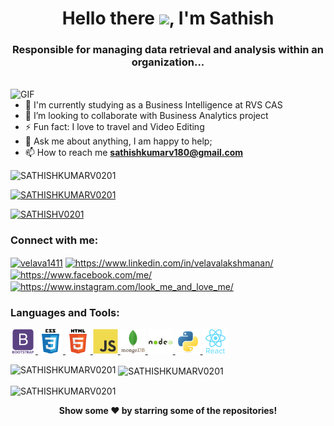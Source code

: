 

<h1 align="center">Hello there <img src="https://github.com/souvikguria98/souvikguria98/blob/master/Hi.gif" width="25">, I'm Sathish</h1>
<h3 align="center"> Responsible for managing data retrieval and analysis within an organization... </h3> <br>
<img align="left" alt="GIF" src="https://images.prismic.io/smarttask/06832d30-f058-415e-934b-0563721fb7fa_Business+Impact+Analysis.gif?auto=compress,format" width="600"/>

- 🔭 I'm currently studying as a Business Intelligence at RVS CAS
- 👯 I’m looking to collaborate with Business Analytics project
- ⚡ Fun fact: I love to travel and Video Editing
- 💬 Ask me about anything, I am happy to help;
- 📫 How to reach me **sathishkumarv180@gmail.com**

<p align="left"> <img src="https://komarev.com/ghpvc/?username=SATHISHKUMARV0201&label=Profile%20views&color=0e75b6&style=flat" alt="SATHISHKUMARV0201" /> </p>

<p align="left"> <a href="https://github.com/ryo-ma/github-profile-trophy"><img src="https://github-profile-trophy.vercel.app/?username=SATHISHKUMARV0201" alt="SATHISHKUMARV0201" /></a> </p>

<p align="left"> <a href="https://twitter.com/SATHISHV0201" target="blank"><img src="https://img.shields.io/twitter/follow/SATHISHV0201?logo=twitter&style=for-the-badge" alt="SATHISHV0201" /></a> </p>



<h3 align="left">Connect with me:</h3>
<p align="left">
<a href="https://twitter.com/velava1411" target="blank"><img align="center" src="https://raw.githubusercontent.com/rahuldkjain/github-profile-readme-generator/master/src/images/icons/Social/twitter.svg" alt="velava1411" height="30" width="40" /></a>
<a href="https://linkedin.com/in/https://www.linkedin.com/in/velavalakshmanan/" target="blank"><img align="center" src="https://raw.githubusercontent.com/rahuldkjain/github-profile-readme-generator/master/src/images/icons/Social/linked-in-alt.svg" alt="https://www.linkedin.com/in/velavalakshmanan/" height="30" width="40" /></a>
<a href="https://www.facebook.com/me/" target="blank"><img align="center" src="https://raw.githubusercontent.com/rahuldkjain/github-profile-readme-generator/master/src/images/icons/Social/facebook.svg" alt="https://www.facebook.com/me/" height="30" width="40" /></a>
<a href="https://www.instagram.com/look_me_and_love_me/" target="blank"><img align="center" src="https://raw.githubusercontent.com/rahuldkjain/github-profile-readme-generator/master/src/images/icons/Social/instagram.svg" alt="https://www.instagram.com/look_me_and_love_me/" height="30" width="40" /></a>
</p>

<h3 align="left">Languages and Tools:</h3>
<p align="left"> <a href="https://getbootstrap.com" target="_blank"> <img src="https://raw.githubusercontent.com/devicons/devicon/master/icons/bootstrap/bootstrap-plain-wordmark.svg" alt="bootstrap" width="40" height="40"/> </a> <a href="https://www.w3schools.com/css/" target="_blank"> <img src="https://raw.githubusercontent.com/devicons/devicon/master/icons/css3/css3-original-wordmark.svg" alt="css3" width="40" height="40"/> </a> <a href="https://www.w3.org/html/" target="_blank"> <img src="https://raw.githubusercontent.com/devicons/devicon/master/icons/html5/html5-original-wordmark.svg" alt="html5" width="40" height="40"/> </a> <a href="https://developer.mozilla.org/en-US/docs/Web/JavaScript" target="_blank"> <img src="https://raw.githubusercontent.com/devicons/devicon/master/icons/javascript/javascript-original.svg" alt="javascript" width="40" height="40"/> </a> <a href="https://www.mongodb.com/" target="_blank"> <img src="https://raw.githubusercontent.com/devicons/devicon/master/icons/mongodb/mongodb-original-wordmark.svg" alt="mongodb" width="40" height="40"/> </a> <a href="https://nodejs.org" target="_blank"> <img src="https://raw.githubusercontent.com/devicons/devicon/master/icons/nodejs/nodejs-original-wordmark.svg" alt="nodejs" width="40" height="40"/> </a> <a href="https://www.python.org" target="_blank"> <img src="https://raw.githubusercontent.com/devicons/devicon/master/icons/python/python-original.svg" alt="python" width="40" height="40"/> </a> <a href="https://reactjs.org/" target="_blank"> <img src="https://raw.githubusercontent.com/devicons/devicon/master/icons/react/react-original-wordmark.svg" alt="react" width="40" height="40"/> </a> </p>

<p><img align="left" src="https://github-readme-stats.vercel.app/api/top-langs?username=SATHISHKUMARV0201&show_icons=true&locale=en&layout=compact" alt="SATHISHKUMARV0201" /></p>

<p>&nbsp;<img align="center" src="https://github-readme-stats.vercel.app/api?username=SATHISHKUMARV0201&show_icons=true&locale=en" alt="SATHISHKUMARV0201" /></p>

<p><img align="center" src="https://github-readme-streak-stats.herokuapp.com/?user=SATHISHKUMARV0201&" alt="SATHISHKUMARV0201" /></p>

<p align="center"> <b>Show some ❤️ by starring some of the repositories!</b> </p>















